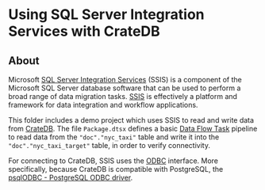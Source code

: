 # Using SQL Server Integration Services with CrateDB 

## About

Microsoft [SQL Server Integration Services] (SSIS) is a component of the
Microsoft SQL Server database software that can be used to perform a broad
range of data migration tasks. [SSIS] is effectively a platform and framework
for data integration and workflow applications.

This folder includes a demo project which uses SSIS to read and write data from
[CrateDB]. The file `Package.dtsx` defines a basic [Data Flow Task] pipeline to
read data from the `"doc"."nyc_taxi"` table and write it into the
`"doc"."nyc_taxi_target"` table, in order to verify connectivity.

For connecting to CrateDB, SSIS uses the [ODBC] interface. More specifically,
because CrateDB is compatible with PostgreSQL, the [psqlODBC - PostgreSQL ODBC
driver].


[CrateDB]: https://github.com/crate/crate
[Data Flow Task]: https://learn.microsoft.com/en-us/sql/integration-services/control-flow/data-flow-task
[ODBC]: https://en.wikipedia.org/wiki/Odbc
[psqlODBC - PostgreSQL ODBC driver]: https://odbc.postgresql.org/
[SQL Server Integration Services]: https://learn.microsoft.com/en-us/sql/integration-services/sql-server-integration-services
[SSIS]: https://en.wikipedia.org/wiki/SQL_Server_Integration_Services
